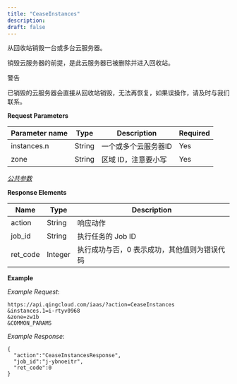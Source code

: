 ```yaml
---
title: "CeaseInstances"
description: 
draft: false
---
```




从回收站销毁一台或多台云服务器。

销毁云服务器的前提，是此云服务器已被删除并进入回收站。

警告

已销毁的云服务器会直接从回收站销毁，无法再恢复，如果误操作，请及时与我们联系。

**Request Parameters**

| Parameter name | Type | Description | Required |
| --- | --- | --- | --- |
| instances.n | String | 一个或多个云服务器ID | Yes |
| zone | String | 区域 ID，注意要小写 | Yes |

[_公共参数_](../../../parameters/)

**Response Elements**

| Name | Type | Description |
| --- | --- | --- |
| action | String | 响应动作 |
| job_id | String | 执行任务的 Job ID |
| ret_code | Integer | 执行成功与否，0 表示成功，其他值则为错误代码 |

**Example**

_Example Request_:

```
https://api.qingcloud.com/iaas/?action=CeaseInstances
&instances.1=i-rtyv0968
&zone=zw1b
&COMMON_PARAMS
```

_Example Response_:

```
{
  "action":"CeaseInstancesResponse",
  "job_id":"j-ybnoeitr",
  "ret_code":0
}
```

